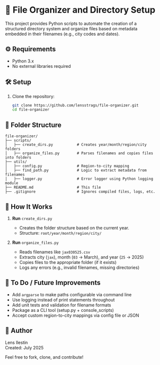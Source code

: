 # 📂 File Organizer and Directory Setup
This project provides Python scripts to automate the creation of a structured directory system and organize files based on metadata embedded in their filenames (e.g., city codes and dates).

## ⚙️ Requirements

- Python 3.x  
- No external libraries required

## 🛠️ Setup

1. Clone the repository:

   ```bash
   git clone https://github.com/lensstrags/file-organizer.git
   cd file-organizer
   

## 📂 Folder Structure
```
file-organizer/
├── scripts/
│   ├── create_dirs.py           # Creates year/month/region/city folders
│   ├── organize_files.py        # Parses filenames and copies files into folders
├── utils/
│   ├── config.py                # Region-to-city mapping
│   ├── find_path.py             # Logic to extract metadata from filenames
│   ├── logger.py                # Error logger using Python logging module
├── README.md                    # This file
├── .gitignore                   # Ignores compiled files, logs, etc.
```

## 🚀 How It Works
1. **Run** `create_dirs.py`
   - Creates the folder structure based on the current year.
   - Structure: `root/year/month/region/city/`
     
2. **Run** `organize_files.py`
   - Reads filenames like `jax030525.csv`
   - Extracts city (`jax`), month (`03` -> March), and year (`25` -> 2025)
   - Copies files to the appropriate folder (if it exists)
   - Logs any errors (e.g., invalid filenames, missing directories)

## 📌 To Do / Future Improvements

- Add `argparse` to make paths configurable via command line
- Use logging instead of print statements throughout
- Add unit tests and validation for filename formats
- Package as a CLI tool (setup.py + console_scripts)
- Accept custom region-to-city mappings via config file or JSON

## 👤 Author

Lens Ilestin    
Created: July 2025

Feel free to fork, clone, and contribute!

